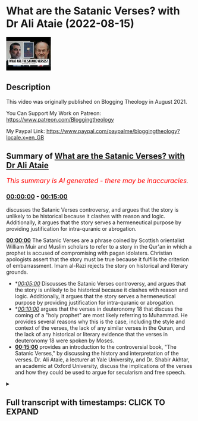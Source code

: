 # What are the Satanic Verses? with Dr Ali Ataie (2022-08-15)

![alt What are the Satanic Verses? with Dr Ali Ataie](bIplkk05rd8.jpg "What are the Satanic Verses? with Dr Ali Ataie")

## Description

This video was originally published on Blogging Theology in August 2021. 

You Can Support My Work on Patreon:
https://www.patreon.com/Bloggingtheology

My Paypal Link: 
https://www.paypal.com/paypalme/bloggingtheology?locale.x=en_GB

## Summary of [What are the Satanic Verses? with Dr Ali Ataie](https://www.youtube.com/watch?v=bIplkk05rd8)


*<span style="color:red; font-size:125%">This summary is AI generated - there may be inaccuracies</span>. [](/)*

### [00:00:00](https://www.youtube.com/watch?v=bIplkk05rd8&t=0) - [00:15:00](https://www.youtube.com/watch?v=bIplkk05rd8&t=900)

 discusses the Satanic Verses controversy, and argues that the story is unlikely to be historical because it clashes with reason and logic. Additionally, it argues that the story serves a hermeneutical purpose by providing justification for intra-quranic or abrogation.

**[00:00:00](https://www.youtube.com/watch?v=bIplkk05rd8&t=0)** The Satanic Verses are a phrase coined by Scottish orientalist William Muir and Muslim scholars to refer to a story in the Qur'an in which a prophet is accused of compromising with pagan idolaters. Christian apologists assert that the story must be true because it fulfills the criterion of embarrassment. Imam al-Razi rejects the story on historical and literary grounds.
* **[00:05:00](https://www.youtube.com/watch?v=bIplkk05rd8&t=300)* Discusses the Satanic Verses controversy, and argues that the story is unlikely to be historical because it clashes with reason and logic. Additionally, it argues that the story serves a hermeneutical purpose by providing justification for intra-quranic or abrogation.
* **[00:10:00](https://www.youtube.com/watch?v=bIplkk05rd8&t=600)* argues that the verses in deuteronomy 18 that discuss the coming of a "holy prophet" are most likely referring to Muhammad. He provides several reasons why this is the case, including the style and context of the verses, the lack of any similar verses in the Quran, and the lack of any historical or literary evidence that the verses in deuteronomy 18 were spoken by Moses.
* **[00:15:00](https://www.youtube.com/watch?v=bIplkk05rd8&t=900)**  provides an introduction to the controversial book, "The Satanic Verses," by discussing the history and interpretation of the verses. Dr. Ali Ataie, a lecturer at Yale University, and Dr. Shabir Akhtar, an academic at Oxford University, discuss the implications of the verses and how they could be used to argue for secularism and free speech.

<details><summary><h2>Full transcript with timestamps: CLICK TO EXPAND</h2></summary>

[0:00:00](https://youtu.be/bIplkk05rd8?t=0) now now maybe maybe i'll mention this as a as a 
last point um there there's there's one popular    
[0:00:10](https://youtu.be/bIplkk05rd8?t=10) christian contention that i think i should 
probably respond to um because christians    
[0:00:15](https://youtu.be/bIplkk05rd8?t=15) christian apologists are always bringing 
this up um so so christian apologists contend    
[0:00:21](https://youtu.be/bIplkk05rd8?t=21) that the prophet like moses okay um cannot be 
the prophet muhammad peace be upon him because    
[0:00:28](https://youtu.be/bIplkk05rd8?t=28) the prophet apparently violates deuteronomy 18 
20. okay so so just as i said that the christian    
[0:00:36](https://youtu.be/bIplkk05rd8?t=36) jesus the christian jesus violates deuteronomy 18 
16 christian apologists will tell me the prophet    
[0:00:42](https://youtu.be/bIplkk05rd8?t=42) muhammad peace be upon him violates deuteronomy 
18 20. so what does deuteronomy 18 20 say    
[0:00:49](https://youtu.be/bIplkk05rd8?t=49) it says but the prophet who presumes to speak a 
word in my name which i have not commanded him or    
[0:00:56](https://youtu.be/bIplkk05rd8?t=56) who speaks in the name of other gods that prophet 
shall die okay so what are they talking about with    
[0:01:03](https://youtu.be/bIplkk05rd8?t=63) this verse they're talking about the story of the 
satanic verses right of course this was a phrase    
[0:01:09](https://youtu.be/bIplkk05rd8?t=69) that was coined by you know scottish orientalist 
william muir muslim scholars refer to it as    
[0:01:16](https://youtu.be/bIplkk05rd8?t=76) something like that but but as you know christian 
christian apologists they love this story    
[0:01:23](https://youtu.be/bIplkk05rd8?t=83) right they think it's the greatest thing since the    
[0:01:26](https://youtu.be/bIplkk05rd8?t=86) oceans right they think it's the greatest thing 
since sliced sliced bread at holy communion  
[0:01:35](https://youtu.be/bIplkk05rd8?t=95) so as as the story goes and there and there are 
multiple contradictory versions of this story    
[0:01:41](https://youtu.be/bIplkk05rd8?t=101) yeah you know when when the prophet was in necca 
he was reciting surah to najam and he recited  
[0:01:49](https://youtu.be/bIplkk05rd8?t=109) have you not seen these three allat and menat    
[0:01:53](https://youtu.be/bIplkk05rd8?t=113) these were considered to be goddesses among the 
the pagans and then satan apparently whispered    
[0:02:00](https://youtu.be/bIplkk05rd8?t=120) two false verses to the prophet which 
he thought were divine revelation  
[0:02:11](https://youtu.be/bIplkk05rd8?t=131) eventually the prophet the muslims 
and all of the idolaters prostrated    
[0:02:16](https://youtu.be/bIplkk05rd8?t=136) word then spread that the prophet had compromised 
with the idolaters and everything just sort of    
[0:02:22](https://youtu.be/bIplkk05rd8?t=142) got along but then gabriel informed the prophet 
and those verses were removed from the quran so    
[0:02:29](https://youtu.be/bIplkk05rd8?t=149) that's sort of the basic story now christians they 
point out that this story of the satanic verses    
[0:02:35](https://youtu.be/bIplkk05rd8?t=155) it must be true because it fulfills the criterion 
of embarrassment right they say why would a muslim    
[0:02:42](https://youtu.be/bIplkk05rd8?t=162) invent the story why would a muslim invent a 
story that embarrasses the prophet it must be true    
[0:02:48](https://youtu.be/bIplkk05rd8?t=168) so i personally agree with imam al-razi about this 
story okay so imam al-razi he said that this story    
[0:02:55](https://youtu.be/bIplkk05rd8?t=175) not only clashes with the quran and 
the sunnah but also clashes with reason    
[0:03:02](https://youtu.be/bIplkk05rd8?t=182) carl ernst uh who wrote a book called how to read 
the quran he's professor of islamic studies at    
[0:03:07](https://youtu.be/bIplkk05rd8?t=187) chapel hill he also rejects this story on strictly 
historical and literary grounds he's not a very    
[0:03:14](https://youtu.be/bIplkk05rd8?t=194) flimsy basis for the history yeah but but here's 
here's here's my uh here's my response uh first    
[0:03:20](https://youtu.be/bIplkk05rd8?t=200) of all the the criterion of embarrassment is the 
weakest of the criteria of modern historiography    
[0:03:27](https://youtu.be/bIplkk05rd8?t=207) so we shouldn't really over emphasize it and i 
know that uh jonathan brown as you pointed out    
[0:03:33](https://youtu.be/bIplkk05rd8?t=213) uh makes that point in one of your videos um uh he 
makes that point in his in his introductory book    
[0:03:40](https://youtu.be/bIplkk05rd8?t=220) about the prophet peace be upon him now why would 
a muslim make the muslims fabricated hundreds and    
[0:03:46](https://youtu.be/bIplkk05rd8?t=226) hundreds of hadith okay ibn new jersey he actually 
collected he has a book called kitabul moduaat    
[0:03:53](https://youtu.be/bIplkk05rd8?t=233) right the book of fabricated hadith who fabricated 
these hadith jews christians no muslims muslims in    
[0:04:02](https://youtu.be/bIplkk05rd8?t=242) the past foisted lies upon the prophet this is 
a fact it's a sad fact but it's a fact why did    
[0:04:08](https://youtu.be/bIplkk05rd8?t=248) they do this for various reasons people wanted 
to justify their own theological or political    
[0:04:14](https://youtu.be/bIplkk05rd8?t=254) positions people wanted to justify their immoral 
behavior for selfish reasons muslims in positions    
[0:04:20](https://youtu.be/bIplkk05rd8?t=260) of power wanted to keep their power at all costs 
power corrupts you know people had weak faith or    
[0:04:27](https://youtu.be/bIplkk05rd8?t=267) no faith there have always been hypocrites muslims 
fabricated hadith that made the prophet look bad    
[0:04:34](https://youtu.be/bIplkk05rd8?t=274) they made him look like a racist at least 
they tried to do that they did this for their    
[0:04:38](https://youtu.be/bIplkk05rd8?t=278) own selfish reasons they wanted to justify their 
practice of chattel slavery for instance i mean we    
[0:04:45](https://youtu.be/bIplkk05rd8?t=285) can flip the tables on the christian here or ask 
a christian who wrote the infancy gospel of thomas    
[0:04:51](https://youtu.be/bIplkk05rd8?t=291) and they'll say heretics well what was their 
religion they were christian why did the christian    
[0:04:57](https://youtu.be/bIplkk05rd8?t=297) authors of the infancy gospel of thomas write 
that jesus as a child killed another child    
[0:05:05](https://youtu.be/bIplkk05rd8?t=305) and then murdered one of his teachers according 
to the criterion of embarrassment this must be    
[0:05:11](https://youtu.be/bIplkk05rd8?t=311) true i mean why would a christian invent the 
story right so i think they would get the point    
[0:05:17](https://youtu.be/bIplkk05rd8?t=317) but but but secondly in the eyes of the people 
who actually fabricated this particular story    
[0:05:23](https://youtu.be/bIplkk05rd8?t=323) did it really make the prophet look bad was 
it really embarrassing in their eyes exactly    
[0:05:29](https://youtu.be/bIplkk05rd8?t=329) maybe not i personally don't have a problem 
with one or the other but i don't think    
[0:05:33](https://youtu.be/bIplkk05rd8?t=333) it's historical because i understand it's 
flimsy but what it shows is that god through    
[0:05:38](https://youtu.be/bIplkk05rd8?t=338) through the angel gabriel protected the 
prophet from satan's satanic attack um    
[0:05:45](https://youtu.be/bIplkk05rd8?t=345) so it actually confirms uh the authenticity 
of his mission because he was protected    
[0:05:49](https://youtu.be/bIplkk05rd8?t=349) from satan so for me it's not a problem either 
way only if you did it in a tendentious way to    
[0:05:55](https://youtu.be/bIplkk05rd8?t=355) make a political point yeah is the problem 
but there's another way of looking at it    
[0:06:00](https://youtu.be/bIplkk05rd8?t=360) and to see it actually as a confirmation of 
the prophethood because gabriel intervened and  
[0:06:07](https://youtu.be/bIplkk05rd8?t=367) yeah and that's that's iben tamiya's position 
and it's in it's a respectable position right    
[0:06:13](https://youtu.be/bIplkk05rd8?t=373) so yeah on the contrary maybe for 
the people who invented the story    
[0:06:17](https://youtu.be/bIplkk05rd8?t=377) the story demonstrated that god rescued the 
prophet and the believers from the vile of    
[0:06:22](https://youtu.be/bIplkk05rd8?t=382) from the viles of the devil and the story also had 
an exegetical purpose i mean it explained chapter    
[0:06:28](https://youtu.be/bIplkk05rd8?t=388) 22 verse 52 of the quran this idea that you know 
god cancels out what satan throws in so there were    
[0:06:35](https://youtu.be/bIplkk05rd8?t=395) strong theological motivations for fabricating 
the story it provided a subabu nuzu for 2252    
[0:06:43](https://youtu.be/bIplkk05rd8?t=403) as well as justified this type of intra-quranic 
or abrogation so it served a hermeneutical purpose    
[0:06:51](https://youtu.be/bIplkk05rd8?t=411) so but one might ask okay what does 2252 mean then 
when it says god cancels out what satan throws in    
[0:06:58](https://youtu.be/bIplkk05rd8?t=418) was it what is it referring to if not the satanic 
versus incident well according to imam arazi    
[0:07:06](https://youtu.be/bIplkk05rd8?t=426) this just means that the prophets are human 
beings they're not angels they have emotions    
[0:07:10](https://youtu.be/bIplkk05rd8?t=430) and that they're not impervious to temptation yet 
with god's help they're able to overcome their    
[0:07:16](https://youtu.be/bIplkk05rd8?t=436) temptations so nash in this verse is used in the 
linguistic sense of removing or wiping something    
[0:07:23](https://youtu.be/bIplkk05rd8?t=443) away not in the technical sense of a verse 
abrogating another verse but even with this said    
[0:07:30](https://youtu.be/bIplkk05rd8?t=450) the story doesn't make historical sense it clashes 
with reason and logic for one thing it says that    
[0:07:35](https://youtu.be/bIplkk05rd8?t=455) 2252 abrogated the so-called satanic verses this 
is very strange why is it strange a bit ridiculous    
[0:07:44](https://youtu.be/bIplkk05rd8?t=464) because 2252 was revealed in medina many years 
later so were the muslims praying to alat and    
[0:07:52](https://youtu.be/bIplkk05rd8?t=472) el uzza and manat for many years these false 
verses were being recited by the prophet and    
[0:07:57](https://youtu.be/bIplkk05rd8?t=477) the companions for eight years of course not 
this is nonsense secondly and dr shabir ali    
[0:08:04](https://youtu.be/bIplkk05rd8?t=484) as well as some of the study quran commentators 
point this out that if the prophet said that it    
[0:08:10](https://youtu.be/bIplkk05rd8?t=490) that it was okay to pray to these goddesses that 
that would have been the end of his prophetic    
[0:08:16](https://youtu.be/bIplkk05rd8?t=496) career i mean he would have lost all credibility 
in in the eyes of both his followers and enemies    
[0:08:24](https://youtu.be/bIplkk05rd8?t=504) and we can actually i think demonstrate uh what 
the fabricator of the story did he took the    
[0:08:29](https://youtu.be/bIplkk05rd8?t=509) historical kernel of this story and he altered 
it in order to give the appearance of truth    
[0:08:35](https://youtu.be/bIplkk05rd8?t=515) so there is a hadith in bukhari that says the 
prophet recited surah najam and then he prostrated    
[0:08:41](https://youtu.be/bIplkk05rd8?t=521) and the muslims prostrated and the idolaters 
prostrated but it says nothing about satan or    
[0:08:48](https://youtu.be/bIplkk05rd8?t=528) satanic verses or you know these are the high 
flying cranes whose intercession is to be sought    
[0:08:54](https://youtu.be/bIplkk05rd8?t=534) it just says everyone prostrated okay so the 
obvious subtext is that the idolaters were    
[0:08:59](https://youtu.be/bIplkk05rd8?t=539) overcome with awe at the beauty of the prophet's 
recitation and so they prostrated when the prophet    
[0:09:06](https://youtu.be/bIplkk05rd8?t=546) did that's it but what about what about textual 
criticism right so were these verses really part    
[0:09:14](https://youtu.be/bIplkk05rd8?t=554) of the quran so so textual critics look at both 
external and internal evidence and i'll just give    
[0:09:21](https://youtu.be/bIplkk05rd8?t=561) you a quick example from the new testament luke 
22 44 okay it says and being in agony he meaning    
[0:09:29](https://youtu.be/bIplkk05rd8?t=569) jesus prayed more earnestly and his sweat was as 
if great drops of blood falling down on the ground    
[0:09:38](https://youtu.be/bIplkk05rd8?t=578) when we look at the external evidence that is 
the manuscript evidence the manuscript witnesses    
[0:09:45](https://youtu.be/bIplkk05rd8?t=585) for this verse we notice that the earliest 
manuscripts of luke do not contain this verse p69    
[0:09:52](https://youtu.be/bIplkk05rd8?t=592) p75 they don't contain this verse okay internal 
evidence looks at both the christology of luke as    
[0:10:00](https://youtu.be/bIplkk05rd8?t=600) well as luke's style and choice of words okay the 
luke in jesus is basically a stoic philosopher i    
[0:10:07](https://youtu.be/bIplkk05rd8?t=607) mean he's always in control of his emotions aaron 
calls him imperturbable right he can't be bothered    
[0:10:15](https://youtu.be/bIplkk05rd8?t=615) by anything even on on route to the crucifixion 
he's having this lucid conversation with    
[0:10:21](https://youtu.be/bIplkk05rd8?t=621) with women you know don't weep for me weep for 
yourselves there's no cry of dereliction in the    
[0:10:25](https://youtu.be/bIplkk05rd8?t=625) gospel of luke there isn't no father my god my 
god why hast thou forsaken me it's not there right    
[0:10:33](https://youtu.be/bIplkk05rd8?t=633) even though luke had market mark in front of him 
and luke you know father into your hands i commend    
[0:10:39](https://youtu.be/bIplkk05rd8?t=639) my spirit he's always in control so luke 22 44 
conflicts with the luke and jesus's personality    
[0:10:48](https://youtu.be/bIplkk05rd8?t=648) that's one thing secondly this verse interrupts 
a chiasm in the compositional structure of luke's    
[0:10:55](https://youtu.be/bIplkk05rd8?t=655) narrative which is really interesting thirdly 
this verse contains multiple hypox leguminoids    
[0:11:02](https://youtu.be/bIplkk05rd8?t=662) like words that do not appear anywhere else 
in luke's gospel so that's a good indicator    
[0:11:08](https://youtu.be/bIplkk05rd8?t=668) of a second hand writing these verses okay so 
both external and internal evidence support the    
[0:11:14](https://youtu.be/bIplkk05rd8?t=674) exclusion of this verse and fourthly i'll add 
this verse served a specific theological purpose    
[0:11:22](https://youtu.be/bIplkk05rd8?t=682) luke's gospel was beloved to the gnostics 
like marcion many of whom did not believe    
[0:11:28](https://youtu.be/bIplkk05rd8?t=688) that jesus had a an actual physical body so this 
verse was added by the proto-orthodox to prove    
[0:11:35](https://youtu.be/bIplkk05rd8?t=695) that jesus did have a physical body he's sweating 
blood right now just just interrupt their second    
[0:11:41](https://youtu.be/bIplkk05rd8?t=701) uh bar ehrman has written uh a scholarly work 
called the orthodox corruption of scripture    
[0:11:46](https://youtu.be/bIplkk05rd8?t=706) it's an investigation into the uh the 
inscribable alterations that were made to    
[0:11:51](https://youtu.be/bIplkk05rd8?t=711) the uh the manuscript tradition and the particular 
example you mentioned is certainly discussed in in    
[0:11:56](https://youtu.be/bIplkk05rd8?t=716) detail and with that very points if readers want 
to uh explore this further i do recommend bar    
[0:12:02](https://youtu.be/bIplkk05rd8?t=722) it's called the orthodox corruption of scripture 
it gives many examples of where later christian    
[0:12:07](https://youtu.be/bIplkk05rd8?t=727) scribes have altered the text of the new testament 
um and we can show this either to further a more    
[0:12:13](https://youtu.be/bIplkk05rd8?t=733) so-called orthodox theology or other agendas 
or adoptionist or patriotist or whatever so    
[0:12:19](https://youtu.be/bIplkk05rd8?t=739) the text has constantly been fought over by 
different scribes throughout the century so we're    
[0:12:23](https://youtu.be/bIplkk05rd8?t=743) altering it and changing it again and again and 
again yeah but but you're right this is this is    
[0:12:28](https://youtu.be/bIplkk05rd8?t=748) a good example that urban also brings up yeah but 
now if we if we apply yeah and that's an excellent    
[0:12:33](https://youtu.be/bIplkk05rd8?t=753) book the orthodox corruption scripture and if 
that proves to be too robust then he did like    
[0:12:38](https://youtu.be/bIplkk05rd8?t=758) a simpler sort of dummies version of it called um 
misquoting jesus sure yeah he's an academic worker    
[0:12:45](https://youtu.be/bIplkk05rd8?t=765) he's i think meant for other scholars but it's 
readable you're right he did a more popular work  
[0:12:54](https://youtu.be/bIplkk05rd8?t=774) yeah so so what if we applied then uh textual 
criticism to the satanic verses like i just    
[0:13:01](https://youtu.be/bIplkk05rd8?t=781) did to the gospel of luke and i'll end with this 
with respect to external evidence there are zero    
[0:13:08](https://youtu.be/bIplkk05rd8?t=788) manuscripts of the quran that contain these verses 
the satanic verses you can count them on no hands    
[0:13:14](https://youtu.be/bIplkk05rd8?t=794) there are zero pirate of the quran that contain 
these verses so these verses get an f they fail    
[0:13:22](https://youtu.be/bIplkk05rd8?t=802) miserably when it comes to external evidence 
bruce metzger would give them an f what what about    
[0:13:28](https://youtu.be/bIplkk05rd8?t=808) internal evidence do these verses agree with the 
style and context and choice of words and message    
[0:13:34](https://youtu.be/bIplkk05rd8?t=814) of the quran absolutely not there is nothing 
more antithetical to the message of the quran    
[0:13:40](https://youtu.be/bIplkk05rd8?t=820) than these verses also the there are certain 
words in these like that's a hypoxalagaminan very    
[0:13:47](https://youtu.be/bIplkk05rd8?t=827) strange world word you know these cranes you have 
this like form eight passive verb which is very    
[0:13:56](https://youtu.be/bIplkk05rd8?t=836) strange also a hypox lagamnon so this is clearly 
not the author of the quran so these verses    
[0:14:02](https://youtu.be/bIplkk05rd8?t=842) fail when it comes to internal evidence as well so 
the final verdict is that the satanic versus story    
[0:14:08](https://youtu.be/bIplkk05rd8?t=848) from a historical and literary perspective does 
not pass whatsoever the prophet peace be upon him    
[0:14:16](https://youtu.be/bIplkk05rd8?t=856) never spoke in the name of other gods he never 
said anything that god did not command him to say    
[0:14:21](https://youtu.be/bIplkk05rd8?t=861) and ironically in the very same surah 
how does the surah begin surah allah  
[0:14:32](https://youtu.be/bIplkk05rd8?t=872) the prophet never speaks from 
his caprice from his desires  
[0:14:40](https://youtu.be/bIplkk05rd8?t=880) everything that he says is revelation allamahu    
[0:14:44](https://youtu.be/bIplkk05rd8?t=884) he is taught by one mighty in power okay 
so my final conclusion would be that    
[0:14:51](https://youtu.be/bIplkk05rd8?t=891) uh that the best candidate for for deuteronomy 
18 18 is the holy prophet muhammad sallam and    
[0:14:59](https://youtu.be/bIplkk05rd8?t=899) i don't think anyone even comes comes close to 
him no oh that's a that's absolutely marvelous    
[0:15:06](https://youtu.be/bIplkk05rd8?t=906) i i i agree there's a lot of a lot of detail 
there some of which i've not heard before i'm    
[0:15:11](https://youtu.be/bIplkk05rd8?t=911) so pleased to have this on tape uh as a resource 
uh study tool even where as you say initially    
[0:15:18](https://youtu.be/bIplkk05rd8?t=918) people should go away look up the references check 
them uh and investigate this uh further and as i    
[0:15:23](https://youtu.be/bIplkk05rd8?t=923) said also if you want a good general introduction 
to the questions of biblical interpretation the um    
[0:15:30](https://youtu.be/bIplkk05rd8?t=930) the documentary hypothesis the deuteronomistic 
history the history of d the d school as as    
[0:15:36](https://youtu.be/bIplkk05rd8?t=936) as it's known this book will tell you everything 
it's a good introductory text christine hayes i'll    
[0:15:42](https://youtu.be/bIplkk05rd8?t=942) link to it uh she teaches at yale a colleague of 
dale martin who are having on again in a week or    
[0:15:49](https://youtu.be/bIplkk05rd8?t=949) two um i i've read bits of it it's very readable 
accessible uh which is why we published it so um    
[0:15:55](https://youtu.be/bIplkk05rd8?t=955) and also uh next week talking of the satanic 
verses um uh dr shabir akhtar who's an academic    
[0:16:02](https://youtu.be/bIplkk05rd8?t=962) at the university of oxford um he's a towering 
theologian and philosopher um he's gonna appear    
[0:16:08](https://youtu.be/bIplkk05rd8?t=968) next tuesday on blogging theology talking about 
guess what the satanic verses but not the one    
[0:16:14](https://youtu.be/bIplkk05rd8?t=974) not the ones that we're talking about the uh the 
notorious uh so-called novel by salman rushdie the    
[0:16:21](https://youtu.be/bIplkk05rd8?t=981) bushes writer and uh dr um akhtar will be talking 
about um secularism freedom of speech um and the    
[0:16:30](https://youtu.be/bIplkk05rd8?t=990) way that muhammad that the man is is uh uh seen 
as a you know you can insult him and degrade him    
[0:16:37](https://youtu.be/bIplkk05rd8?t=997) in the name of free speech and the implications 
of this satanic verse is novel uh in uk    
[0:16:44](https://youtu.be/bIplkk05rd8?t=1004) um literary history and i know this perhaps 
not had a big impact in the states but for uh    
[0:16:49](https://youtu.be/bIplkk05rd8?t=1009) the british audience uh i i know shaba akhtar and 
he's an outstanding intellect and um i'm sure be    
[0:16:55](https://youtu.be/bIplkk05rd8?t=1015) very interesting so that's a short advert for next 
time um but coming back to today thank you so much    
[0:17:03](https://youtu.be/bIplkk05rd8?t=1023) uh professor ali uh attay and uh for your 
outstanding um introduction to these issues    
[0:17:09](https://youtu.be/bIplkk05rd8?t=1029) such a um a polygon yeah certainly who is a person 
who can uh operate on so many different registers    
[0:17:16](https://youtu.be/bIplkk05rd8?t=1036) linguistically and through various ancient 
texts the bible the quran and so on and there's    
[0:17:22](https://youtu.be/bIplkk05rd8?t=1042) it's a real tree to have this kind of holistic 
synthesized um exposition of the issues rather    
[0:17:28](https://youtu.be/bIplkk05rd8?t=1048) than someone is narrowly focused on just one 
field you you're clearly an expert on many fields    
[0:17:34](https://youtu.be/bIplkk05rd8?t=1054) and it's that kind of multidisciplinary approach 
we really need when we're talking with christians    
[0:17:39](https://youtu.be/bIplkk05rd8?t=1059) and jews and muslims together about all these 
texts so um outstanding um uh work there thank    
[0:17:46](https://youtu.be/bIplkk05rd8?t=1066) you so much sir for your thank you and um you you 
you even suggested you might come again to talk    
[0:17:52](https://youtu.be/bIplkk05rd8?t=1072) about other texts like uh isaiah 42 um which 
is another key key text in the bible much uh    
[0:18:01](https://youtu.be/bIplkk05rd8?t=1081) discussed today countless youtube videos about it 
would be good to have um a scholarly um assessment    
[0:18:08](https://youtu.be/bIplkk05rd8?t=1088) of the evidence and really what does it say and uh 
i think it's a very strong candidate myself for um    
[0:18:14](https://youtu.be/bIplkk05rd8?t=1094) uh the prophet uh of islam and put it that 
way a rather strong candidate for that    
[0:18:20](https://youtu.be/bIplkk05rd8?t=1100) um passage um thank you is there anything else you 
wanted to say sir before we um conclude thank you    
[0:18:26](https://youtu.be/bIplkk05rd8?t=1106) thank you for having me and um you know i again i 
uh encourage people to uh subscribe to the channel    
[0:18:33](https://youtu.be/bIplkk05rd8?t=1113) um i mean this is this is uh this is what it's 
all about right it's it's god talk it's theology    
[0:18:42](https://youtu.be/bIplkk05rd8?t=1122) may god continue to bless you paul and looking 
forward to coming back inshallah thank you so much    
[0:18:48](https://youtu.be/bIplkk05rd8?t=1128) certainly be very welcome and i know there are 
many many people who will watch this um and will    
[0:18:54](https://youtu.be/bIplkk05rd8?t=1134) benefit from enormous i know from your last time 
you were on blogging theology the huge positive uh    
[0:19:00](https://youtu.be/bIplkk05rd8?t=1140) and almost a static um response that people had to 
what you were saying i was quite quite overwhelmed    
[0:19:05](https://youtu.be/bIplkk05rd8?t=1145) by it so i'm sure that'd be the same and uh anyway 
thank you very much i'll end it i think it's been    
[0:19:11](https://youtu.be/bIplkk05rd8?t=1151) two hours but uh it went by very quickly so thank 
you very much indeed thank you paul take care  
</details>